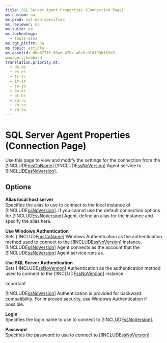 ```yaml
---
title: SQL Server Agent Properties (Connection Page)
ms.custom: na
ms.prod: sql-non-specified
ms.reviewer: na
ms.suite: na
ms.technology: 
  - tools-ssms
ms.tgt_pltfrm: na
ms.topic: article
ms.assetid: d6a677ff-60ad-47ba-a0cb-df4193b165e0
manager:jhubbard
translation.priority.mt: 
  - de-de
  - es-es
  - fr-fr
  - it-it
  - ja-jp
  - ko-kr
  - pt-br
  - ru-ru
  - zh-cn
  - zh-tw
---
```

# SQL Server Agent Properties (Connection Page)
Use this page to view and modify the settings for the connection from the [!INCLUDE[msCoName](../content/includes/msCoName_md.md)] [!INCLUDE[ssNoVersion](../content/includes/ssNoVersion_md.md)] Agent service to [!INCLUDE[ssNoVersion](../content/includes/ssNoVersion_md.md)].  
  
## Options  
**Alias local host server**  
Specifies the alias to use to connect to the local instance of [!INCLUDE[ssNoVersion](../content/includes/ssNoVersion_md.md)]. If you cannot use the default connection options for [!INCLUDE[ssNoVersion](../content/includes/ssNoVersion_md.md)] Agent, define an alias for the instance and specify the alias here.  
  
**Use Windows Authentication**  
Sets [!INCLUDE[msCoName](../content/includes/msCoName_md.md)] Windows Authentication as the authentication method used to connect to the [!INCLUDE[ssNoVersion](../content/includes/ssNoVersion_md.md)] instance. [!INCLUDE[ssNoVersion](../content/includes/ssNoVersion_md.md)] Agent connects as the account that the [!INCLUDE[ssNoVersion](../content/includes/ssNoVersion_md.md)] Agent service runs as.  
  
**Use SQL Server Authentication**  
Sets [!INCLUDE[ssNoVersion](../content/includes/ssNoVersion_md.md)] Authentication as the authentication method used to connect to the [!INCLUDE[ssNoVersion](../content/includes/ssNoVersion_md.md)] instance.  
  
> [!IMPORTANT]  
> [!INCLUDE[ssNoVersion](../content/includes/ssNoVersion_md.md)] Authentication is provided for backward compatibility. For improved security, use Windows Authentication if possible.  
  
**Login**  
Specifies the login name to use to connect to [!INCLUDE[ssNoVersion](../content/includes/ssNoVersion_md.md)].  
  
**Password**  
Specifies the password to use to connect to [!INCLUDE[ssNoVersion](../content/includes/ssNoVersion_md.md)].  
  
